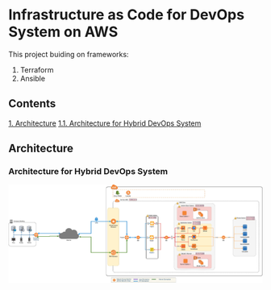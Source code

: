 # Infrastructure as Code for DevOps System on AWS

This project buiding on frameworks:
1. Terraform
2. Ansible

## Contents
  [1.   Architecture](#Architecture)
  [1.1. Architecture for Hybrid DevOps System](#Architecture-for-Hybrid-DevOps-System)

## Architecture

### Architecture for Hybrid DevOps System

![DevOps_AWS_Detail_Architecture](./docs/images/DevOps_AWS_Hybrid-Detail.jpg)
